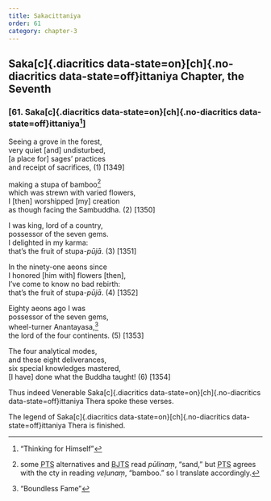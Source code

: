 ```yaml
---
title: Sakacittaniya
order: 61
category: chapter-3
---
```


## Saka[c]{.diacritics data-state=on}[ch]{.no-diacritics data-state=off}ittaniya Chapter, the Seventh

### \[61. Saka[c]{.diacritics data-state=on}[ch]{.no-diacritics data-state=off}ittaniya[^1]\]

Seeing a grove in the forest,  
very quiet \[and\] undisturbed,  
\[a place for\] sages’ practices  
and receipt of sacrifices, (1) \[1349\]

making a stupa of bamboo[^2]  
which was strewn with varied flowers,  
I \[then\] worshipped \[my\] creation  
as though facing the Sambuddha. (2) \[1350\]

I was king, lord of a country,  
possessor of the seven gems.  
I delighted in my karma:  
that’s the fruit of stupa-*pūjā*. (3) \[1351\]

In the ninety-one aeons since  
I honored \[him with\] flowers \[then\],  
I’ve come to know no bad rebirth:  
that’s the fruit of stupa-*pūjā*. (4) \[1352\]

Eighty aeons ago I was  
possessor of the seven gems,  
wheel-turner Anantayasa,[^3]  
the lord of the four continents. (5) \[1353\]

The four analytical modes,  
and these eight deliverances,  
six special knowledges mastered,  
\[I have\] done what the Buddha taught! (6) \[1354\]

Thus indeed Venerable Saka[c]{.diacritics data-state=on}[ch]{.no-diacritics data-state=off}ittaniya Thera spoke these verses.

The legend of Saka[c]{.diacritics data-state=on}[ch]{.no-diacritics data-state=off}ittaniya Thera is finished.

[^1]: “Thinking for Himself”

[^2]: some <abbr title="Pali Text Society">PTS</abbr> alternatives and <abbr title="Buddha Jayanthi Tripitaka Series">BJTS</abbr> read *pūlinaṃ*, “sand,” but <abbr title="Pali Text Society">PTS</abbr> agrees with the cty in reading *veḷunaṃ*, “bamboo.” so I translate accordingly.

[^3]: “Boundless Fame”
